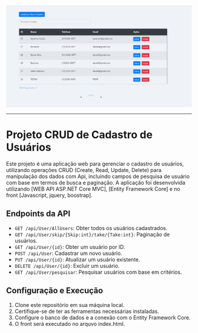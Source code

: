 ![Texto alternativo](https://raw.githubusercontent.com/Julianavdsantos/Cadastro-de-Clientes/master/EmccampTela.png)


---

# Projeto CRUD de Cadastro de Usuários

Este projeto é uma aplicação web para gerenciar o cadastro de usuários, utilizando operações CRUD (Create, Read, Update, Delete) para manipulação dos dados com Api, incluindo campos de pesquisa de usuário com base em termos de busca e paginação. A aplicação foi desenvolvida utilizando [WEB API ASP.NET Core MVC], [Entity Framework Core] e no front [Javascript, jquery, boostrap].



## Endpoints da API

- `GET /api/User/AllUsers`: Obter todos os usuários cadastrados.
- `GET /api/User/skip/{Skip:int}/take/{Take:int}`: Paginação de usuários.
- `GET /api/User/{id}`: Obter um usuário por ID.
- `POST /api/User`: Cadastrar um novo usuário.
- `PUT /api/User/{id}`: Atualizar um usuário existente.
- `DELETE /api/User/{id}`: Excluir um usuário.
- `GET /api/User/pesquisar`: Pesquisar usuários com base em critérios.

## Configuração e Execução

1. Clone este repositório em sua máquina local.
2. Certifique-se de ter as ferramentas necessárias instaladas.
3. Configure o banco de dados e a conexão com o Entity Framework Core.
4. O front será executado no arquvo index.html.


